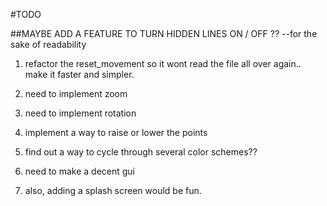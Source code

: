 #TODO



##MAYBE ADD A FEATURE TO TURN HIDDEN LINES ON / OFF ?? --for the sake of readability

1. refactor the reset_movement so it wont read the file all over again.. make it faster and simpler.

2. need to implement zoom
3. need to implement rotation

3. implement a way to raise or lower the points

5. find out a way to cycle through several color schemes??

6. need to make a decent gui

7. also, adding a splash screen would be fun.
